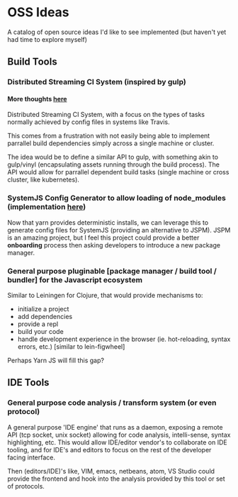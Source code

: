 # OSS Ideas
A catalog of open source ideas I'd like to see implemented (but haven't yet had time to explore myself)

## Build Tools

### Distributed Streaming CI System (inspired by gulp)
#### More thoughts [here](./ci.md)
Distributed Streaming CI System, with a focus on the types of tasks normally achieved by config files in systems like Travis.

This comes from a frustration with not easily being able to implement parrallel build dependencies simply across a single machine or cluster.

The idea would be to define a similar API to gulp, with something akin to gulp/vinyl (encapsulating assets running through the build process). The API would allow for parrallel dependent build tasks (single machine or cross cluster, like kubernetes).

### SystemJS Config Generator to allow loading of node_modules (implementation [here](https://github.com/alexisvincent/systemjs-config-builder))
Now that yarn provides deterministic installs, we can leverage this to generate config files for SystemJS (providing an alternative to JSPM). JSPM is an amazing project, but I feel this project could provide a better **onboarding** process then asking developers to introduce a new package manager.

### General purpose pluginable [package manager / build tool / bundler] for the Javascript ecosystem
Similar to Leiningen for Clojure, that would provide mechanisms to:
- initialize a project
- add dependencies
- provide a repl
- build your code
- handle development experience in the browser (ie. hot-reloading, syntax errors, etc.) [similar to lein-figwheel]

Perhaps Yarn JS will fill this gap?

## IDE Tools

### General purpose code analysis / transform system (or even protocol)
A general purpose 'IDE engine' that runs as a daemon, exposing a remote API (tcp socket, unix socket) allowing for code analysis, intelli-sense, syntax highlighting, etc. This would allow IDE/editor vendor's to collaborate on IDE tooling, and for IDE's and editors to focus on the rest of the developer facing interface.

Then (editors/IDE)'s like, VIM, emacs, netbeans, atom, VS Studio could provide the frontend and hook into the analysis provided by this tool or set of protocols.
